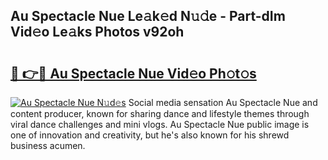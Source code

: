 ## Au Spectacle Nue Le𝚊k𝚎d N𝚞𝚍e - Part-dIm Vid𝚎o Le𝚊ks Photos v92oh

# <h2><a href="http://fb03ljy.evod.top/?m=Au+Spectacle+Nue">🔗 👉🔴 Au Spectacle Nue Vid𝚎o Ph𝚘t𝚘s</a></h2>

[![Au Spectacle Nue N𝚞d𝚎s](https://i.imgur.com/8V9OHl7.gif)](http://fb03ljy.evod.top/?m=Au+Spectacle+Nue)
Social media sensation Au Spectacle Nue and content producer, known for sharing dance and lifestyle themes through viral dance challenges and mini vlogs. Au Spectacle Nue public image is one of innovation and creativity, but he's also known for his shrewd business acumen. 
